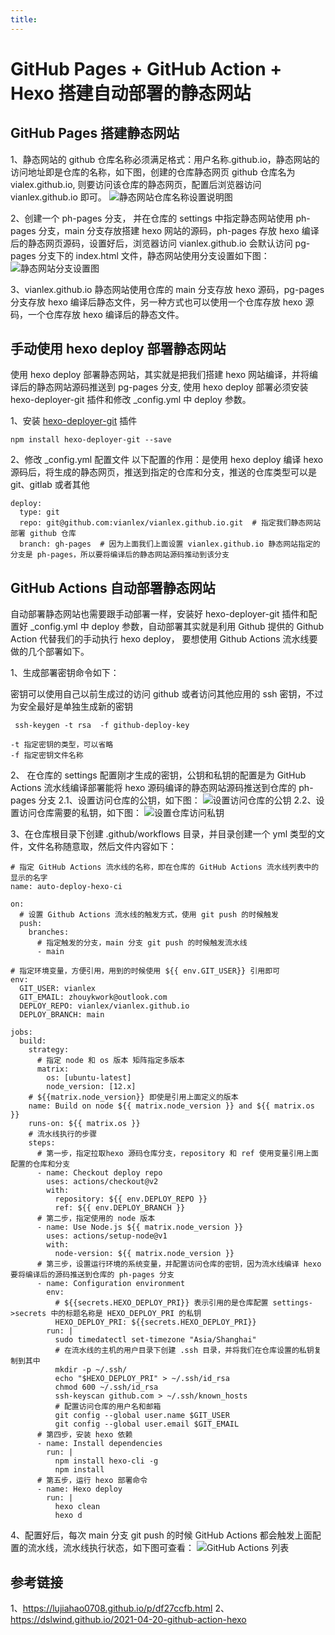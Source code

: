 ```yaml
---
title:
---
```

# GitHub Pages + GitHub Action + Hexo 搭建自动部署的静态网站

## GitHub Pages 搭建静态网站

1、静态网站的 github 仓库名称必须满足格式：用户名称.github.io，静态网站的访问地址即是仓库的名称，如下图，创建的仓库静态网页 github 仓库名为 vialex.github.io, 则要访问该仓库的静态网页，配置后浏览器访问 vianlex.github.io 即可。
![静态网站仓库名称设置说明图](/images/静态网站仓库名称设置说明图.png)

2、创建一个 ph-pages 分支， 并在仓库的 settings 中指定静态网站使用 ph-pages 分支，main 分支存放搭建 hexo 网站的源码，ph-pages 存放 hexo 编译后的静态网页源码，设置好后，浏览器访问 vianlex.github.io 会默认访问 pg-pages 分支下的 index.html 文件，静态网站使用分支设置如下图：
![静态网站分支设置图](/images/静态网站分支设置图.png)

3、vianlex.github.io 静态网站使用仓库的 main 分支存放 hexo 源码，pg-pages 分支存放 hexo 编译后静态文件，另一种方式也可以使用一个仓库存放 hexo 源码，一个仓库存放 hexo 编译后的静态文件。

## 手动使用 hexo deploy 部署静态网站
使用 hexo deploy 部署静态网站，其实就是把我们搭建 hexo 网站编译，并将编译后的静态网站源码推送到 pg-pages 分支,  使用 hexo deploy 部署必须安装 hexo-deployer-git 插件和修改 _config.yml 中 deploy 参数。

1、安装 [hexo-deployer-git](https://github.com/hexojs/hexo-deployer-git) 插件
```
npm install hexo-deployer-git --save
```
2、修改  _config.yml 配置文件
以下配置的作用：是使用 hexo deploy 编译 hexo 源码后，将生成的静态网页，推送到指定的仓库和分支，推送的仓库类型可以是 git、gitlab 或者其他
```
deploy:
  type: git  
  repo: git@github.com:vianlex/vianlex.github.io.git  # 指定我们静态网站部署 github 仓库
  branch: gh-pages  # 因为上面我们上面设置 vianlex.github.io 静态网站指定的分支是 ph-pages，所以要将编译后的静态网站源码推动到该分支
```

## GitHub Actions 自动部署静态网站
自动部署静态网站也需要跟手动部署一样，安装好 hexo-deployer-git 插件和配置好 _config.yml 中 deploy 参数，自动部署其实就是利用 Github 提供的 Github Action 代替我们的手动执行 hexo deploy，
要想使用 Github Actions 流水线要做的几个部署如下。

1、生成部署密钥命令如下：

密钥可以使用自己以前生成过的访问 github 或者访问其他应用的 ssh 密钥，不过为安全最好是单独生成新的密钥

```
 ssh-keygen -t rsa  -f github-deploy-key

-t 指定密钥的类型，可以省略
-f 指定密钥文件名称

```

2、 在仓库的 settings 配置刚才生成的密钥，公钥和私钥的配置是为 GitHub Actions 流水线编译部署能将 hexo 源码编译的静态网站源码推送到仓库的 ph-pages 分支
2.1、设置访问仓库的公钥，如下图：
![设置访问仓库的公钥](/images/设置访问仓库的公钥.png)
2.2、设置访问仓库需要的私钥，如下图：
![设置仓库访问私钥](/images/设置仓库访问私钥.png)


3、在仓库根目录下创建 .github/workflows 目录，并目录创建一个 yml 类型的文件，文件名称随意取，然后文件内容如下：

```
# 指定 GitHub Actions 流水线的名称，即在仓库的 GitHub Actions 流水线列表中的显示的名字
name: auto-deploy-hexo-ci

on:
  # 设置 Github Actions 流水线的触发方式，使用 git push 的时候触发
  push:  
    branches:
      # 指定触发的分支，main 分支 git push 的时候触发流水线
      - main  

# 指定环境变量，方便引用，用到的时候使用 ${{ env.GIT_USER}} 引用即可
env:
  GIT_USER: vianlex
  GIT_EMAIL: zhouykwork@outlook.com
  DEPLOY_REPO: vianlex/vianlex.github.io
  DEPLOY_BRANCH: main

jobs:
  build:
    strategy:
      # 指定 node 和 os 版本 矩阵指定多版本
      matrix:
        os: [ubuntu-latest]
        node_version: [12.x]
    # ${{matrix.node_version}} 即使是引用上面定义的版本
    name: Build on node ${{ matrix.node_version }} and ${{ matrix.os }}
    runs-on: ${{ matrix.os }}
    # 流水线执行的步骤
    steps:
      # 第一步，指定拉取hexo 源码仓库分支，repository 和 ref 使用变量引用上面配置的仓库和分支
      - name: Checkout deploy repo
        uses: actions/checkout@v2
        with:
          repository: ${{ env.DEPLOY_REPO }}
          ref: ${{ env.DEPLOY_BRANCH }}
      # 第二步，指定使用的 node 版本
      - name: Use Node.js ${{ matrix.node_version }}
        uses: actions/setup-node@v1
        with:
          node-version: ${{ matrix.node_version }}
      # 第三步，设置运行环境的系统变量，并配置访问仓库的密钥，因为流水线编译 hexo 要将编译后的源码推送到仓库的 ph-pages 分支
      - name: Configuration environment
        env:
          # ${{secrets.HEXO_DEPLOY_PRI}} 表示引用的是仓库配置 settings->secrets 中的标题名称是 HEXO_DEPLOY_PRI 的私钥
          HEXO_DEPLOY_PRI: ${{secrets.HEXO_DEPLOY_PRI}}
        run: |
          sudo timedatectl set-timezone "Asia/Shanghai"
          # 在流水线的主机的用户目录下创建 .ssh 目录，并将我们在仓库设置的私钥复制到其中
          mkdir -p ~/.ssh/
          echo "$HEXO_DEPLOY_PRI" > ~/.ssh/id_rsa
          chmod 600 ~/.ssh/id_rsa
          ssh-keyscan github.com > ~/.ssh/known_hosts
          # 配置访问仓库的用户名和邮箱
          git config --global user.name $GIT_USER
          git config --global user.email $GIT_EMAIL
      # 第四步，安装 hexo 依赖
      - name: Install dependencies
        run: |
          npm install hexo-cli -g
          npm install
      # 第五步，运行 hexo 部署命令
      - name: Hexo deploy
        run: |
          hexo clean
          hexo d

```

4、配置好后，每次 main 分支 git push 的时候 GitHub Actions 都会触发上面配置的流水线，流水线执行状态，如下图可查看：
![GitHub Actions 列表](/images/GitHub-Actions列表.png)



## 参考链接

1、https://lujiahao0708.github.io/p/df27ccfb.html
2、https://dslwind.github.io/2021-04-20-github-action-hexo